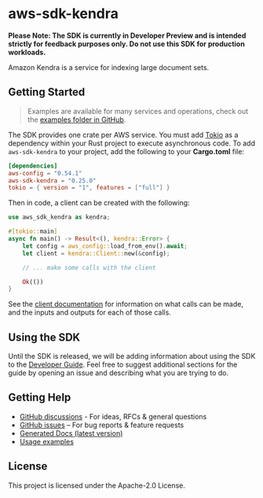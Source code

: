 # aws-sdk-kendra

**Please Note: The SDK is currently in Developer Preview and is intended strictly for
feedback purposes only. Do not use this SDK for production workloads.**

Amazon Kendra is a service for indexing large document sets.

## Getting Started

> Examples are available for many services and operations, check out the
> [examples folder in GitHub](https://github.com/awslabs/aws-sdk-rust/tree/main/examples).

The SDK provides one crate per AWS service. You must add [Tokio](https://crates.io/crates/tokio)
as a dependency within your Rust project to execute asynchronous code. To add `aws-sdk-kendra` to
your project, add the following to your **Cargo.toml** file:

```toml
[dependencies]
aws-config = "0.54.1"
aws-sdk-kendra = "0.25.0"
tokio = { version = "1", features = ["full"] }
```

Then in code, a client can be created with the following:

```rust
use aws_sdk_kendra as kendra;

#[tokio::main]
async fn main() -> Result<(), kendra::Error> {
    let config = aws_config::load_from_env().await;
    let client = kendra::Client::new(&config);

    // ... make some calls with the client

    Ok(())
}
```

See the [client documentation](https://docs.rs/aws-sdk-kendra/latest/aws_sdk_kendra/client/struct.Client.html)
for information on what calls can be made, and the inputs and outputs for each of those calls.

## Using the SDK

Until the SDK is released, we will be adding information about using the SDK to the
[Developer Guide](https://docs.aws.amazon.com/sdk-for-rust/latest/dg/welcome.html). Feel free to suggest
additional sections for the guide by opening an issue and describing what you are trying to do.

## Getting Help

* [GitHub discussions](https://github.com/awslabs/aws-sdk-rust/discussions) - For ideas, RFCs & general questions
* [GitHub issues](https://github.com/awslabs/aws-sdk-rust/issues/new/choose) – For bug reports & feature requests
* [Generated Docs (latest version)](https://awslabs.github.io/aws-sdk-rust/)
* [Usage examples](https://github.com/awslabs/aws-sdk-rust/tree/main/examples)

## License

This project is licensed under the Apache-2.0 License.

